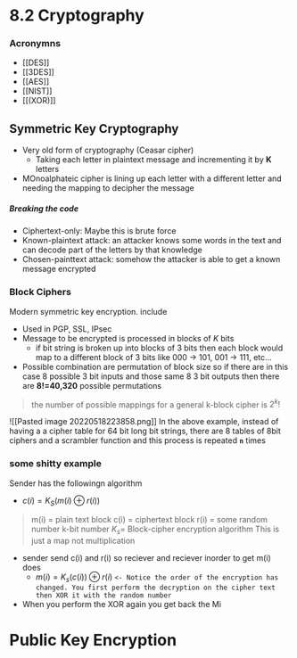# 8.2 Cryptography
### Acronymns
- [[DES]]
- [[3DES]]
- [[AES]]
- [[NIST]]
- [[(XOR)]]

## Symmetric Key Cryptography
- Very old form of cryptography (Ceasar cipher) 
	- Taking each letter in plaintext message and incrementing it by **K** letters
- MOnoalphateic cipher is lining up each letter with a different letter and needing the mapping to decipher the message 
##### Breaking the code
- Ciphertext-only: Maybe this is brute force
- Known-plaintext attack: an attacker knows some words in the text and can decode part of the letters by that knowledge
- Chosen-painttext attack: somehow the attacker is able to get a known message encrypted 

### Block Ciphers
Modern symmetric key encryption.  include
- Used in PGP, SSL, IPsec
-  Message to be encrypted is processed in blocks of *K* bits
	- if bit string is broken up into blocks of 3 bits then each block would map to a different block of 3 bits like 000 -> 101, 001 -> 111, etc...
- Possible combination are permutation of block size so if there are in this case 8 possible 3 bit inputs  and those same 8 3 bit outputs then there are **8!=40,320** possible permutations 
> the number of possible mappings for a general k-block cipher is $2^k!$
 
![[Pasted image 20220518223858.png]]
In the above example, instead of having a a cipher table for 64 bit long bit strings, there are 8 tables of 8bit ciphers and a scrambler function and this process is repeated **`n`** times

### some shitty example 
Sender has the followingn algorithm
- $c(i)=K_S(m(i)⊕r(i))$

 > m(i) = plain text block
 > c(i) = ciphertext block
 > r(i) = some random number k-bit number
 > $K_s$= Block-cipher encryption algorithm This is just a map not multiplication
-  sender send c(i) and r(i) so reciever and reciever inorder to get m(i) does
	- $m(i) = K_s(c(i))⊕r(i)$ `<- Notice the order of the encryption has changed. You first perform the decryption on the cipher text then XOR it with the random number`
- When you perform the XOR again you get back the Mi 

# Public Key Encryption
